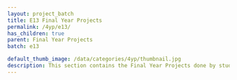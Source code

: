 ```yaml
---
layout: project_batch
title: E13 Final Year Projects
permalink: /4yp/e13/
has_children: true
parent: Final Year Projects
batch: e13

default_thumb_image: /data/categories/4yp/thumbnail.jpg
description: This section contains the Final Year Projects done by students as a part of CO421 & CO425 in their final year
---
```

